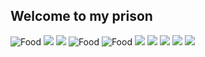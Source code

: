 ## Welcome to my prison
  ![Food](https://upload.wikimedia.org/wikipedia/commons/9/9a/Big_Mac_hamburger.jpg)
  ![](https://media3.giphy.com/media/G3UlqSb0ZKqTC/giphy.gif)
  ![](https://66.media.tumblr.com/0447ee17f392cf951eb2d7de72d9cf18/tumblr_p85xkaO5HM1tovmb9o2_250.gifv)
  ![Food](https://upload.wikimedia.org/wikipedia/en/thumb/e/ed/Nyan_cat_250px_frame.PNG/220px-Nyan_cat_250px_frame.PNG)
  ![Food](https://upload.wikimedia.org/wikipedia/en/thumb/e/ed/Nyan_cat_250px_frame.PNG/220px-Nyan_cat_250px_frame.PNG)
  ![](https://media3.giphy.com/media/G3UlqSb0ZKqTC/giphy.gif)
  ![](https://media.giphy.com/media/3oEjHV0z8S7WM4MwnK/giphy.gif)
  ![](https://66.media.tumblr.com/ce98579598a7e1e26e8292fcd480b8dd/tumblr_p85xkaO5HM1tovmb9o4_250.gifv)
  ![](https://media.giphy.com/media/icV5cqOnaQD3a/giphy.gif)
  ![](https://thumbs.gfycat.com/AcclaimedDependableAssassinbug-max-1mb.gif)

